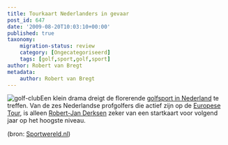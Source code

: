 ```yaml
---
title: Tourkaart Nederlanders in gevaar
post_id: 647
date: '2009-08-20T10:03:10+00:00'
published: true
taxonomy:
    migration-status: review
    category: [Ongecategoriseerd]
    tags: [golf,sport,golf,sport]
author: Robert van Bregt
metadata:
    author: Robert van Bregt
---
```

![golf-club](/wp-content/uploads/2009/08/golf-club.jpg?w=150 "golf-club")Een klein drama dreigt de florerende [golfsport in Nederland](http://www.golfsite.nl/) te treffen. Van de zes Nederlandse profgolfers die actief zijn op de [Europese Tour](http://www.europeantour.com/), is alleen [Robert-Jan Derksen](http://www.robertjanderksen.nl) zeker van een startkaart voor volgend jaar op het hoogste niveau.

(bron: [Sportwereld.nl](http://www.sportwereld.nl/algemeen/3438308/Tourkaart_Nederlanders_in_gevaar.html))